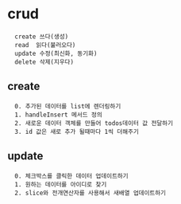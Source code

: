 # crud
```
  create 쓰다(생성)
  read  읽다(불러오다)
  update 수정(최신화, 동기화)
  delete 삭제(지우다)
```
## create
```
  0. 추가된 데이터를 list에 렌더링하기
  1. handleInsert 메서드 정의
  2. 새로운 데이터 객체를 만들어 todos데이터 값 전달하기
  3. id 값은 새로 추가 될때마다 1씩 더해주기
```

## update
```
  0. 체크박스를 클릭한 데이터 업데이트하기
  1. 원하는 데이터를 아이디로 찾기
  2. slice와 전개연산자를 사용해서 새배열 업데이트하기
```